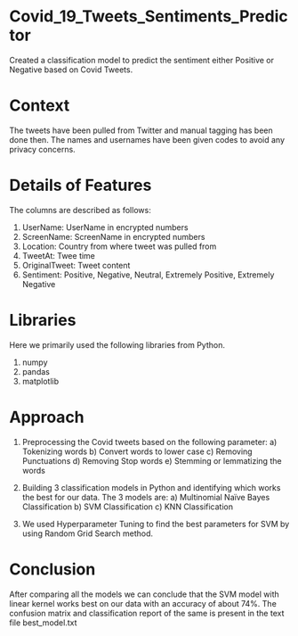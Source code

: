 # Covid_19_Tweets_Sentiments_Predictor
Created a classification model to predict the sentiment either Positive or
Negative based on Covid Tweets.

# Context
The tweets have been pulled from Twitter and manual tagging has been done then.
The names and usernames have been given codes to avoid any privacy concerns.

# Details of Features
The columns are described as follows:
1. UserName: UserName in encrypted numbers
2. ScreenName: ScreenName in encrypted numbers
3. Location: Country from where tweet was pulled from
4. TweetAt: Twee time
5. OriginalTweet: Tweet content
6. Sentiment: Positive, Negative, Neutral, Extremely Positive, Extremely Negative

# Libraries
Here we primarily used the following libraries from Python.
1. numpy
2. pandas
3. matplotlib

# Approach
1. Preprocessing the Covid tweets based on the following parameter:
a) Tokenizing words
b) Convert words to lower case
c) Removing Punctuations
d) Removing Stop words
e) Stemming or lemmatizing the words

2. Building 3 classification models in Python and identifying which works the best for our data. The 3 models are:
a) Multinomial Naïve Bayes Classification
b) SVM Classification 
c) KNN Classification

3. We used Hyperparameter Tuning to find the best parameters for SVM by using Random Grid Search method.

# Conclusion
After comparing all the models we can conclude that the SVM model with linear kernel works best on our data with an accuracy of about 74%.
The confusion matrix and classification report of the same is present in the text file best_model.txt
